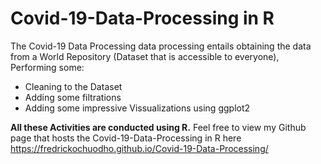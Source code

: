 # Covid-19-Data-Processing in R
The Covid-19 Data Processing data processing entails obtaining the data from a World Repository (Dataset that is accessible to everyone), Performing some:
- Cleaning to the Dataset
- Adding some filtrations
- Adding some impressive Vissualizations using ggplot2

**All these Activities are conducted using R.**
Feel free to view my Github page that hosts the Covid-19-Data-Processing in R here <https://fredrickochuodho.github.io/Covid-19-Data-Processing/>
